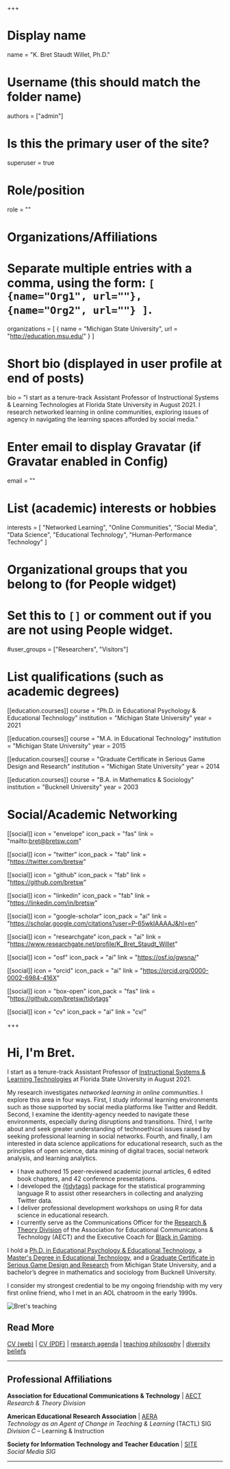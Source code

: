 +++
# Display name
name = "K. Bret Staudt Willet, Ph.D."

# Username (this should match the folder name)
authors = ["admin"]

# Is this the primary user of the site?
superuser = true

# Role/position
role = ""

# Organizations/Affiliations
#   Separate multiple entries with a comma, using the form: `[ {name="Org1", url=""}, {name="Org2", url=""} ]`.
organizations = [ { name = "Michigan State University", url = "http://education.msu.edu/" } ]

# Short bio (displayed in user profile at end of posts)
bio = "I start as a tenure-track Assistant Professor of Instructional Systems & Learning Technologies at Florida State University in August 2021. I research networked learning in online communities, exploring issues of agency in navigating the learning spaces afforded by social media."

# Enter email to display Gravatar (if Gravatar enabled in Config)
email = ""

# List (academic) interests or hobbies
interests = [
   "Networked Learning",
   "Online Communities",
   "Social Media",
   "Data Science",
   "Educational Technology",
   "Human-Performance Technology"
]

# Organizational groups that you belong to (for People widget)
#   Set this to `[]` or comment out if you are not using People widget.
#user_groups = ["Researchers", "Visitors"]

# List qualifications (such as academic degrees)
[[education.courses]]
  course = "Ph.D. in Educational Psychology & Educational Technology"
  institution = "Michigan State University"
  year = 2021

[[education.courses]]
  course = "M.A. in Educational Technology"
  institution = "Michigan State University"
  year = 2015

[[education.courses]]
  course = "Graduate Certificate in Serious Game Design and Research"
  institution = "Michigan State University"
  year = 2014

[[education.courses]]
  course = "B.A. in Mathematics & Sociology"
  institution = "Bucknell University"
  year = 2003

# Social/Academic Networking

[[social]]
  icon = "envelope"
  icon_pack = "fas"
  link = "mailto:bret@bretsw.com"

[[social]]
  icon = "twitter"
  icon_pack = "fab"
  link = "https://twitter.com/bretsw"

[[social]]
  icon = "github"
  icon_pack = "fab"
  link = "https://github.com/bretsw"

[[social]]
  icon = "linkedin"
  icon_pack = "fab"
  link = "https://linkedin.com/in/bretsw"

[[social]]
  icon = "google-scholar"
  icon_pack = "ai"
  link = "https://scholar.google.com/citations?user=P-65wkIAAAAJ&hl=en"

[[social]]
  icon = "researchgate"
  icon_pack = "ai"
  link = "https://www.researchgate.net/profile/K_Bret_Staudt_Willet"

[[social]]
  icon = "osf"
  icon_pack = "ai"
  link = "https://osf.io/gwsna/"

[[social]]
  icon = "orcid"
  icon_pack = "ai"
  link = "https://orcid.org/0000-0002-6984-416X"

[[social]]
  icon = "box-open"
  icon_pack = "fas"
  link = "https://github.com/bretsw/tidytags"

[[social]]
  icon = "cv"
  icon_pack = "ai"
  link = "cv/"

+++

# Hi, I'm Bret.

I start as a tenure-track Assistant Professor of [Instructional Systems & Learning Technologies](https://education.fsu.edu/instructional-systems-and-learning-technologies) at Florida State University in August 2021.

My research investigates *networked learning in online communities*. I explore this area in four ways. First, I study informal learning environments such as those supported by social media platforms like Twitter and Reddit. Second, I examine the identity-agency needed to navigate these environments, especially during disruptions and transitions. Third, I write about and seek greater understanding of technoethical issues raised by seeking professional learning in social networks. Fourth, and finally, I am interested in data science applications for educational research, such as the principles of open science, data mining of digital traces, social network analysis, and learning analytics. 

- I have authored 15 peer-reviewed academic journal articles, 6 edited book chapters, and 42 conference presentations. 
- I developed the [{tidytags}](https://github.com/bretsw/tidytags) package for the statistical programming language R to assist other researchers in collecting and analyzing Twitter data. 
- I deliver professional development workshops on using R for data science in educational research. 
- I currently serve as the Communications Officer for the [Research & Theory Division](https://sites.google.com/view/aectrtd/home) of the Association for Educational Communications & Technology (AECT) and the Executive Coach for [Black in Gaming](https://www.thebigfoundation.org/).

I hold a [Ph.D. in Educational Psychology & Educational Technology](https://education.msu.edu/cepse/epet/), a [Master's Degree in Educational Technology](https://education.msu.edu/cepse/maet/), and a [Graduate Certificate in Serious Game Design and Research](https://comartsci.msu.edu/academics/academic-departments/media-information/graduate/serious-game-design-ma-certificate) from Michigan State University, and a bachelor’s degree in mathematics and sociology from Bucknell University. 

I consider my strongest credential to be my ongoing friendship with my very first online friend, who I met in an AOL chatroom in the early 1990s.

![Bret's teaching](/img/bretsw-pic3.jpg)

## Read More

[CV (web)](cv/) | 
[CV (PDF)](https://bretsw.github.io/files/cv.pdf) | 
[research agenda](post/research-statement) | 
[teaching philosophy](post/teaching-statement) | 
[diversity beliefs](post/diversity-statement)

---

## Professional Affiliations

**Association for Educational Communications & Technology** | [AECT](https://aect.org/)  
*Research & Theory Division*

**American Educational Research Association** | [AERA](https://www.aera.net/)  
*Technology as an Agent of Change in Teaching & Learning* (TACTL) SIG  
*Division C* – Learning & Instruction

**Society for Information Technology and Teacher Education** | [SITE](http://site.aace.org/)  
*Social Media SIG*

---